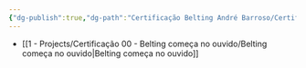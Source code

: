 ```yaml
---
{"dg-publish":true,"dg-path":"Certificação Belting André Barroso/Certificação Belting André Barroso.md","permalink":"/certificacao-belting-andre-barroso/certificacao-belting-andre-barroso/","title":"Certificação Belting André Barroso","pinned":true,"tags":["mocs"],"created":"2025-07-05T18:59:59.633-03:00","updated":"2025-07-06T12:08:47.861-03:00"}
---
```


- [[1 - Projects/Certificação 00 - Belting começa no ouvido/Belting começa no ouvido\|Belting começa no ouvido]]